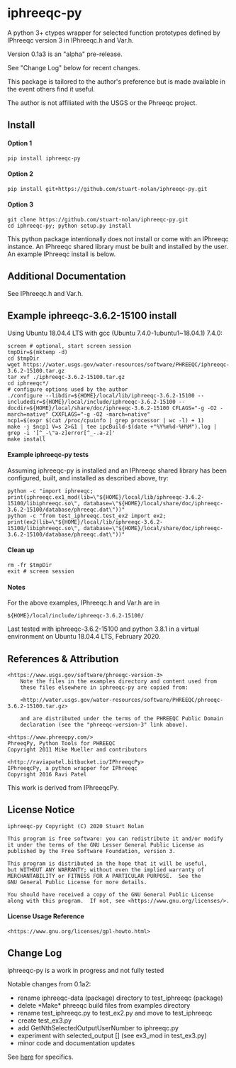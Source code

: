 # iphreeqc-py
A python 3+ ctypes wrapper for selected function prototypes defined by
IPhreeqc version 3 in IPhreeqc.h and Var.h.

Version 0.1a3 is an "alpha" pre-release.

See "Change Log" below for recent changes.

This package is tailored to the author's preference but is made available in
the event others find it useful.  

The author is not affiliated with the USGS or the Phreeqc project.  

## Install
#### Option 1

    pip install iphreeqc-py

#### Option 2

    pip install git+https://github.com/stuart-nolan/iphreeqc-py.git
    
#### Option 3

    git clone https://github.com/stuart-nolan/iphreeqc-py.git
    cd iphreeqc-py; python setup.py install

This python package intentionally does not install or come with an IPhreeqc
instance.  An IPhreeqc shared library must be built and installed by the user.
An example IPhreeqc install is below.

## Additional Documentation
See IPhreeqc.h and Var.h.

## Example iphreeqc-3.6.2-15100 install
Using Ubuntu 18.04.4 LTS with gcc (Ubuntu 7.4.0-1ubuntu1~18.04.1) 7.4.0:

    screen # optional, start screen session
    tmpDir=$(mktemp -d)
    cd $tmpDir
    wget https://water.usgs.gov/water-resources/software/PHREEQC/iphreeqc-3.6.2-15100.tar.gz
    tar xvf ./iphreeqc-3.6.2-15100.tar.gz
    cd iphreeqc*/
    # configure options used by the author
    ./configure --libdir=${HOME}/local/lib/iphreeqc-3.6.2-15100 --includedir=${HOME}/local/include/iphreeqc-3.6.2-15100 --docdir=${HOME}/local/share/doc/iphreeqc-3.6.2-15100 CFLAGS="-g -O2 -march=native" CXXFLAGS="-g -O2 -march=native"
    ncp1=$(expr $(cat /proc/cpuinfo | grep processor | wc -l) + 1)
    make -j $ncp1 V=s 2>&1 | tee ipcBuild-$(date +"%Y%m%d-%H%M").log | grep -i '[^_-\"a-z]error[^_-.a-z]'
    make install

#### Example iphreeqc-py tests
Assuming iphreeqc-py is installed and an IPhreeqc shared library has been
configured, built, and installed as described above, try:

    python -c "import iphreeqc; print(iphreeqc.ex1_mod(lib=\"${HOME}/local/lib/iphreeqc-3.6.2-15100/libiphreeqc.so\", database=\"${HOME}/local/share/doc/iphreeqc-3.6.2-15100/database/phreeqc.dat\"))"
    python -c "from test_iphreeqc.test_ex2 import ex2; print(ex2(lib=\"${HOME}/local/lib/iphreeqc-3.6.2-15100/libiphreeqc.so\", database=\"${HOME}/local/share/doc/iphreeqc-3.6.2-15100/database/phreeqc.dat\"))"

#### Clean up

    rm -fr $tmpDir
    exit # screen session

#### Notes
For the above examples, IPhreeqc.h and Var.h are in

    ${HOME}/local/include/iphreeqc-3.6.2-15100/

Last tested with iphreeqc-3.6.2-15100 and python 3.8.1 in a virtual environment 
on Ubuntu 18.04.4 LTS, February 2020.

## References & Attribution
    <https://www.usgs.gov/software/phreeqc-version-3>
        Note the files in the examples directory and content used from 
        these files elsewhere in iphreeqc-py are copied from:
    
        <http://water.usgs.gov/water-resources/software/PHREEQC/phreeqc-3.6.2-15100.tar.gz>
    
        and are distributed under the terms of the PHREEQC Public Domain
        declaration (see the "phreeqc-version-3" link above).

    <https://www.phreeqpy.com/>
    PhreeqPy, Python Tools for PHREEQC
    Copyright 2011 Mike Mueller and contributors

    <http://raviapatel.bitbucket.io/IPhreeqcPy>
    IPhreeqcPy, a python wrapper for IPhreeqc
    Copyright 2016 Ravi Patel

This work is derived from IPhreeqcPy.

## License Notice
    iphreeqc-py Copyright (C) 2020 Stuart Nolan

    This program is free software: you can redistribute it and/or modify
    it under the terms of the GNU Lesser General Public License as
    published by the Free Software Foundation, version 3.

    This program is distributed in the hope that it will be useful,
    but WITHOUT ANY WARRANTY; without even the implied warranty of
    MERCHANTABILITY or FITNESS FOR A PARTICULAR PURPOSE.  See the
    GNU General Public License for more details.

    You should have received a copy of the GNU General Public License
    along with this program.  If not, see <https://www.gnu.org/licenses/>.

#### License Usage Reference
    <https://www.gnu.org/licenses/gpl-howto.html>

## Change Log
iphreeqc-py is a work in progress and not fully tested

Notable changes from 0.1a2:
  - rename iphreeqc-data (package) directory to test_iphreeqc (package)
  - delete \*Make\* phreeqc build files from examples directory
  - rename test_iphreeqc.py to test_ex2.py and move to test_iphreeqc
  - create test_ex3.py
  - add GetNthSelectedOutputUserNumber to iphreeqc.py
  - experiment with selected_output [<user number>] (see ex3_mod in
    test_ex3.py)
  - minor code and documentation updates

See [here](https://github.com/stuart-nolan/iphreeqc-py/commits/master) for
specifics.

